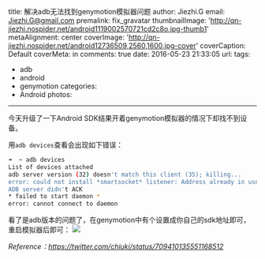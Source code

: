 title: 解决adb无法找到genymotion模拟器问题
author: Jiezhi.G
email: Jiezhi.G@gmail.com
premalink: fix_gravatar
thumbnailImage: 'http://qn-jiezhi.nospider.net/android1119002570721cd2c8o.jpg-thumb1'
metaAlignment: center
coverImage: 'http://qn-jiezhi.nospider.net/android12736509,2560,1600.jpg-cover'
coverCaption: Default
coverMeta: in
comments: true
date: 2016-05-23 21:33:05
url:
tags:
- adb
- android
- genymotion
categories:
- Android
photos:
---
今天升级了一下Android SDK结果开着genymotion模拟器的情况下却找不到设备。
<!--more-->
用`adb devices`查看会出现如下错误：

```bash
➜  ~ adb devices
List of devices attached
adb server version (32) doesn't match this client (35); killing...
error: could not install *smartsocket* listener: Address already in use
ADB server didn't ACK
* failed to start daemon *
error: cannot connect to daemon
```
看了是adb版本的问题了，在genymotion中有个设置成你自己的sdk地址即可，重启模拟器后即可：
![](genymotion-settings.png)


*Reference：https://twitter.com/chiuki/status/709410135551168512*

